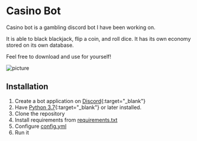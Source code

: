 # Casino Bot
Casino bot is a gambling discord bot I have been working on.

It is able to black blackjack, flip a coin, and roll dice. It has its own economy stored on its own database.

Feel free to download and use for yourself!

![picture](https://raw.githubusercontent.com/ConnorSwis/casino-bot/main/picture.png)

## Installation

1. Create a bot application on [Discord](https://discord.com/developers){:target="_blank"}
2. Have [Python 3.7](https://python.org){:target="_blank"} or later installed.
3. Clone the repository
4. Install requirements from [requirements.txt](requirements.txt)
5. Configure [config.yml](config.yml)
6. Run it

